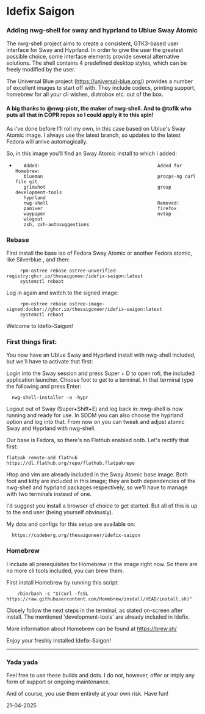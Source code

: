 # Idefix Saigon

### Adding nwg-shell for sway and hyprland to Ublue Sway Atomic

The nwg-shell project aims to create a consistent, GTK3-based user interface for Sway and Hyprland. In order to give the user the greatest possible choice, some interface elements provide several alternative solutions. The shell contains 4 predefined desktop styles, which can be freely modified by the user.

The Universal Blue project (https://universal-blue.org/) provides a number of excellent images to start off with. They include codecs, printing support, homebrew for all your cli wishes, distrobox etc. out of the box. 

#### A big thanks to @nwg-piotr, the maker of nwg-shell. And to @tofik who puts all that in COPR repos so I could apply it to this spin!

As i've done before I'll roll my own, in this case based on Ublue's Sway Atomic image. I always use the latest branch, so updates to the latest Fedora will arrive automagically.

So, in this image you'll find an Sway Atomic install to which I added:

-        Added:                                           Added for Homebrew:
         blueman                                          procps-ng curl file git
         grimshot                                         group development-tools
         hyprland                                                         
         nwg-shell                                        Removed:
         pamixer                                          firefox
         waypaper                                         nvtop
         wlogout                                                          
         zsh, zsh-autosuggestions                                           
  
### Rebase

First install the base iso of Fedora Sway Atomic or another Fedora atomic, like Silverblue , and then:

         rpm-ostree rebase ostree-unverified-registry:ghcr.io/thesaigoneer/idefix-saigon:latest
         systemctl reboot

Log in again and switch to the signed image:

         rpm-ostree rebase ostree-image-signed:docker://ghcr.io/thesaigoneer/idefix-saigon:latest
         systemctl reboot
  
Welcome to Idefix-Saigon!

### First things first:

You now have an Ublue Sway and Hyprland install with nwg-shell included, but we'll have to activate that first:

Login into the Sway session and press Super + D to open rofi, the included application launcher. Choose foot to get to a terminal. In that terminal type the following and press Enter:

      nwg-shell-installer -a -hypr

Logout out of Sway (Super+Shift+E) and log back in: nwg-shell is now running and ready for use. In SDDM you can also choose the hyprland option and log into that. From now on you can tweak and adjust atomic Sway and Hyprland with nwg-shell. 

Our base is Fedora, so there's no Flathub enabled ootb. Let's rectify that first:

    flatpak remote-add flathub https://dl.flathub.org/repo/flathub.flatpakrepo 
    
Htop and vim are already included in the Sway Atomic base image. Both foot and kitty are included in this image; they are both dependencies of the nwg-shell and hyprland packages respectively, so we'll have to manage with two terminals instead of one.

I'd suggest you install a browser of choice to get started. But all of this is up to the end user (being yourself obviously).

My dots and configs for this setup are available on:

      https://codeberg.org/thesaigoneer/idefix-saigon

### Homebrew 

I include all prerequisites for Homebrew in the image right now. So there are no more cli tools included, you can brew them.

First install Homebrew by running this script:

        /bin/bash -c "$(curl -fsSL https://raw.githubusercontent.com/Homebrew/install/HEAD/install.sh)"

Closely follow the next steps in the terminal, as stated on-screen after install. The mentioned 'development-tools' are already included in Idefix.

More information about Homebrew can be found at https://brew.sh/


Enjoy your freshly installed Idefix-Saigon!

--------------
### Yada yada

Feel free to use these builds and dots. I do not, however, offer or imply any form of support or ongoing maintenance. 

And of course, you use them entirely at your own risk. Have fun!


21-04-2025

